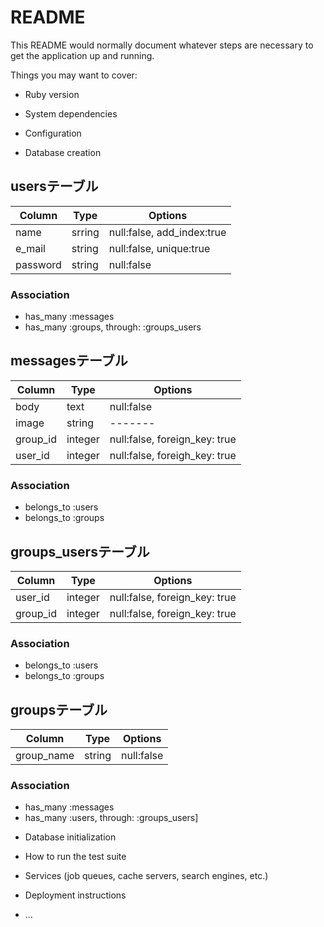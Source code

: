 # README

This README would normally document whatever steps are necessary to get the
application up and running.

Things you may want to cover:

* Ruby version

* System dependencies

* Configuration

* Database creation
## usersテーブル
|Column|Type|Options|
|------|----|-------|
|name|srring|null:false, add_index:true|
|e_mail|string|null:false, unique:true|
|password|string|null:false|
### Association
- has_many :messages
- has_many :groups, through: :groups_users

## messagesテーブル
|Column|Type|Options|
|------|----|-------|
|body|text|null:false|
|image|string|-------|
|group_id|integer|null:false, foreign_key: true|
|user_id|integer|null:false, foreigh_key: true|
### Association
- belongs_to :users
- belongs_to :groups

## groups_usersテーブル
|Column|Type|Options|
|------|----|-------|
|user_id|integer|null:false, foreign_key: true|
|group_id|integer|null:false, foreign_key: true|
### Association
- belongs_to :users
- belongs_to :groups

## groupsテーブル
|Column|Type|Options|
|------|----|-------|
|group_name|string|null:false|

### Association

- has_many :messages
- has_many :users, through: :groups_users]





* Database initialization

* How to run the test suite

* Services (job queues, cache servers, search engines, etc.)

* Deployment instructions

* ...
